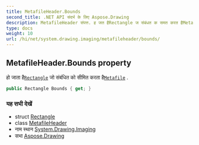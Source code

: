 ```yaml
---
title: MetafileHeader.Bounds
second_title: .NET API संदर्भ के लिए Aspose.Drawing
description: MetafileHeader संपत्त. ह जत हैRectangle ज संबंधत क समत करत हैMetafile .
type: docs
weight: 10
url: /hi/net/system.drawing.imaging/metafileheader/bounds/
---
```

## MetafileHeader.Bounds property

हो जाता है[`Rectangle`](../../../system.drawing/rectangle/) जो संबंधित को सीमित करता है[`Metafile`](../../metafile/) .

```csharp
public Rectangle Bounds { get; }
```

### यह सभी देखें

* struct [Rectangle](../../../system.drawing/rectangle/)
* class [MetafileHeader](../)
* नाम स्थान [System.Drawing.Imaging](../../metafileheader/)
* सभा [Aspose.Drawing](../../../)


